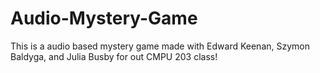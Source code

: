 # Audio-Mystery-Game
This is a audio based mystery game made with Edward Keenan, Szymon Baldyga, and Julia Busby for out CMPU 203 class! 
